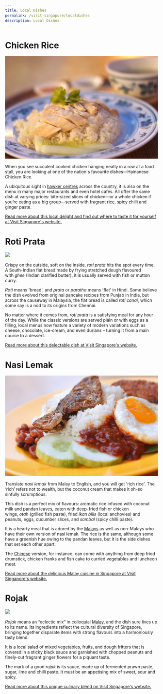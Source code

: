 ```yaml
---
title: Local Dishes
permalink: /visit-singapore/localdishes
description: Local Dishes
---
```

# Chicken Rice
![](/images/Chicken%20Rice.jpg)

When you see succulent cooked chicken hanging neatly in a row at a food stall, you are looking at one of the nation's favourite dishes—Hainanese Chicken Rice.

A ubiquitous sight in [hawker centres](https://www.visitsingapore.com/editorials/the-street-food-of-singapore/) across the country, it is also on the menu in many major restaurants and even hotel cafés. All offer the same dish at varying prices: bite-sized slices of chicken—or a whole chicken if you’re eating as a big group—served with fragrant rice, spicy chilli and ginger paste.

[Read more about this local delight and find out where to taste it for yourself at Visit Singapore's website.](https://www.visitsingapore.com/dining-drinks-singapore/local-dishes/hainanese-chicken-rice/)
# Roti Prata
![](/images/Roti%20Prata.jpg)

Crispy on the outside, soft on the inside, _roti prata_ hits the spot every time. A South-Indian flat bread made by frying stretched dough flavoured with _ghee_ (Indian clarified butter), it is usually served with fish or mutton curry.

_Roti_ means 'bread', and _prata_ or _paratha_ means 'flat' in Hindi. Some believe the dish evolved from original pancake recipes from Punjab in India, but across the causeway in Malaysia, the flat bread is called _roti canai_, which some say is a nod to its origins from Chennai.

No matter where it comes from, _roti prata_ is a satisfying meal for any hour of the day. While the classic versions are served plain or with eggs as a filling, local menus now feature a variety of modern variations such as cheese, chocolate, ice-cream, and even durians – turning it from a main course to a dessert.

[Read more about this delectable dish at Visit Singapore's website.](https://www.visitsingapore.com/dining-drinks-singapore/local-dishes/roti-prata/)
# Nasi Lemak
![](/images/Nasi%20Lemak.jpg)

Translate _nasi lemak_ from Malay to English, and you will get 'rich rice'. The ‘rich’ refers not to wealth, but the coconut cream that makes it oh-so sinfully scrumptious.

This dish is a perfect mix of flavours: aromatic rice infused with coconut milk and pandan leaves, eaten with deep-fried fish or chicken wings, _otah_ (grilled fish paste), fried _ikan bilis_ (local anchovies) and peanuts, eggs, cucumber slices, and _sambal_ (spicy chilli paste).

It is a hearty meal that is adored by the [Malays](https://www.visitsingapore.com/en_au/travel-guide-tips/about-singapore/people-of-singapore/) as well as non-Malays who have their own version of nasi lemak. The rice is the same, although some have a greenish hue owing to the pandan leaves, but it is the side dishes that set each other apart.

The [Chinese](https://www.visitsingapore.com/en_au/travel-guide-tips/about-singapore/people-of-singapore/) version, for instance, can come with anything from deep fried drumstick, chicken franks and fish cake to curried vegetables and luncheon meat.

[Read more about the delicious Malay cuisine in Singapore at Visit Singapore's website.](https://www.visitsingapore.com/editorials/singapore-malay-cuisine/)
# Rojak
![](/images/Rojak.jpg)

_Rojak_ means an “eclectic mix” in colloquial [Malay](https://www.visitsingapore.com/en_au/travel-guide-tips/about-singapore/people-of-singapore/), and the dish sure lives up to its name. Its ingredients reflect the cultural diversity of Singapore, bringing together disparate items with strong flavours into a harmoniously tasty blend.

It is a local salad of mixed vegetables, fruits, and dough fritters that is covered in a sticky black sauce and garnished with chopped peanuts and finely-cut fragrant ginger flowers for a piquant taste.

The mark of a good _rojak_ is its sauce, made up of fermented prawn paste, sugar, lime and chilli paste. It must be an appetising mix of sweet, sour and spicy.

[Read more about this unique culinary blend on Visit Singapore's website.](https://www.visitsingapore.com/en_au/dining-drinks-singapore/local-dishes/rojak/)